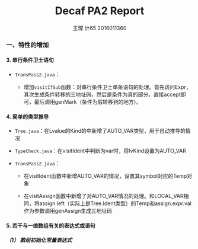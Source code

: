 <h1 style="text-align:center">Decaf PA2 Report</h1>

<center>王琛 计65 2016011360</center>

### 一、特性的增加

#### 3. 串行条件卫士语句

- `TransPass2.java`：

  - 增加`visitIfSub`函数：对串行条件卫士单条语句的处理。首先访问Expr，其次生成条件转移的三地址码，然后是条件为真的部分，直接accept即可，最后调用genMark（条件为假转移到的地方）。



#### 4. 简单的类型推导

- `Tree.java`：在Lvalue的Kind的中新增了AUTO_VAR类型，用于自动推导的情况

- `TypeCheck.java`：在visitIdent中判断为var时，将lvKind设置为AUTO_VAR

- `TransPass2.java`：

    - 在visitIdent函数中新增AUTO_VAR的情况，设置其symbol对应的Temp对象

    - 在visitAssign函数中新增了对AUTO_VAR情况的处理。和LOCAL_VAR相同，将assign.left（实际上是Tree.Ident类型）的Temp和assign.expr.val作为参数调用genAssign生成三地址码


#### 5. 若干与一维数组有关的表达式或语句

##### （1） 数组初始化常量表达式

